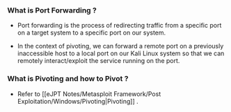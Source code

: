 ### What is Port Forwarding ?

+ Port forwarding is the process of redirecting traffic from a specific port on a target system to a specific port on our system.

+ In the context of pivoting, we can forward a remote port on a previously inaccessible host to a local port on our Kali Linux system so that we can remotely interact/exploit the service running on the port.

### What is Pivoting and how to Pivot ?

- Refer to [[eJPT Notes/Metasploit Framework/Post Exploitation/Windows/Pivoting|Pivoting]] .